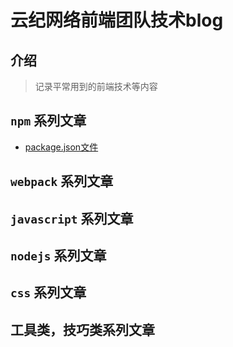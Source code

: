 # 云纪网络前端团队技术blog

## 介绍

> 记录平常用到的前端技术等内容


## `npm` 系列文章 

- [package.json文件](http://javascript.ruanyifeng.com/nodejs/packagejson.html)


## `webpack` 系列文章


## `javascript` 系列文章


## `nodejs` 系列文章


## `css` 系列文章


##  工具类，技巧类系列文章